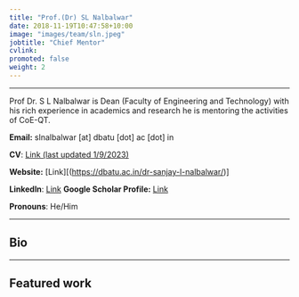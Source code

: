 ```yaml
---
title: "Prof.(Dr) SL Nalbalwar"
date: 2018-11-19T10:47:58+10:00
image: "images/team/sln.jpeg"
jobtitle: "Chief Mentor"
cvlink:  
promoted: false
weight: 2
---
```


---
Prof Dr. S L Nalbalwar is Dean (Faculty of Engineering and Technology) with  his rich experience in academics and research he is mentoring the activities of CoE-QT.

**Email:** slnalbalwar [at]  dbatu [dot] ac [dot] in

**CV**: [Link (last updated 1/9/2023)](/cvs/Bauer_CV.pdf)

**Website:** [Link][(https://dbatu.ac.in/dr-sanjay-l-nalbalwar/)]

**LinkedIn**: [Link](https://www.linkedin.com/in/dr-sanjay-nalbalwar/?originalSubdomain=in)
**Google Scholar Profile:** [Link](https://scholar.google.co.in/citations?user=PUECsiAAAAAJ&hl=en)

**Pronouns**: He/Him

---
## Bio
 

---
## Featured work

 
